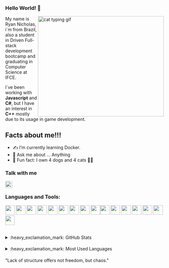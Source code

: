 ### Hello World! 👋
  <img align="right" alt="cat typing gif" src="https://camo.githubusercontent.com/747b16d34fb50186c8931ee913cdbd068f643ec6e243cdb2595dbdff61c01d0e/68747470733a2f2f6d656469612e67697068792e636f6d2f6d656469612f506951656a4566333131313655526a7534562f67697068792e676966" width="400" height="320" />

My name is Ryan Nicholas, i`m from Brazil, also a student in Driven Full-stack development bootcamp and graduating in Computer Science at IFCE.

I`ve been working with **Javascript** and **C#**, but I have an interest in  **C++** mostly due to its usage in game development.

## Facts about me!!!
- ✍️ I’m currently learning Docker.
- 💬 Ask me about ... Anything
- 🚀 Fun fact: I own 4 dogs and 4 cats 🐶😻

### Talk with me

[<img align="left" alt="ryan | LinkedIn" width="22px" src="https://cdn.jsdelivr.net/npm/simple-icons@v3/icons/linkedin.svg" />][linkedin]

<br />

### Languages and Tools:
  
  <img src="https://img.shields.io/badge/JavaScript-007ACC?style=for-the-badge&logo=javascript&logoColor=white" height="30px"/> <img src="https://img.shields.io/badge/TypeScript-007ACC?style=for-the-badge&logo=typescript&logoColor=white" height="30px"/> <img src="https://img.shields.io/badge/Node.js-43853D?style=for-the-badge&logo=node.js&logoColor=white" height="30px"/> <img src="https://img.shields.io/badge/Express.js-404D59?style=for-the-badge&logo=express.js&logoColor=white" height="30px"/> <img src="https://img.shields.io/badge/PostgreSQL-316192?style=for-the-badge&logo=postgresql&logoColor=white" height="30px"/> <img src="https://img.shields.io/badge/MongoDB-316192?style=for-the-badge&logo=mongodb&logoColor=white" height="30px"/> <img src="https://img.shields.io/badge/Prisma-316192?style=for-the-badge&logo=prisma&logoColor=white" height="30px"/> <img src="https://img.shields.io/badge/AWS-316192?style=for-the-badge&logo=aws&logoColor=white" height="30px"/> <img src="https://img.shields.io/badge/Docker-316192?style=for-the-badge&logo=docker&logoColor=white" height="30px"/><img src="https://img.shields.io/badge/Jest-316192?style=for-the-badge&logo=jest&logoColor=white" height="30px"/> <img src="https://img.shields.io/badge/Cypress-316192?style=for-the-badge&logo=cypress&logoColor=white" height="30px"/> <img src="https://img.shields.io/badge/React-316192?style=for-the-badge&logo=react&logoColor=white" height="30px"/> <img src="https://img.shields.io/badge/Styled-components-316192?style=for-the-badge&logo=styled-components&logoColor=white" height="30px"/> <img src="https://img.shields.io/badge/HTML-316192?style=for-the-badge&logo=html&logoColor=white" height="30px"/> <img src="https://img.shields.io/badge/CSS-316192?style=for-the-badge&logo=css&logoColor=white" height="30px"/> <img src="https://img.shields.io/badge/VSCode-316192?style=for-the-badge&logo=vscodes&logoColor=white" height="30px"/>

<br />

<details>
  <summary>:heavy_exclamation_mark: GitHub Stats</summary>

  <img align="bottom" alt="My GitHub Stats" src="https://github-readme-stats.vercel.app/api?username=fknight-cyber&show_icons=true&hide_border=true" />

</details>

####

<details>
  <summary>:heavy_exclamation_mark: Most Used Languages</summary>

<img align="bottom" alt="My GitHub Top Languages" src="https://github-readme-stats.vercel.app/api/top-langs/?username=fknight-cyber" />

</details>

####

[linkedin]: https://www.linkedin.com/in/ryan-nicholas-15ba51158/

"Lack of structure offers not freedom, but chaos."
